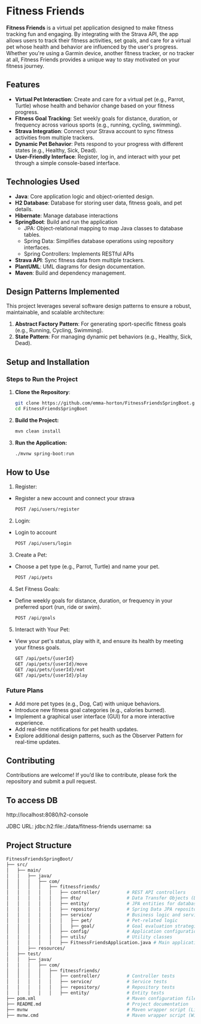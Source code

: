 # Fitness Friends

**Fitness Friends** is a virtual pet application designed to make fitness tracking fun and engaging. By integrating with the Strava API, the app allows users to track their fitness activities, set goals, and care for a virtual pet whose health and behavior are influenced by the user's progress. Whether you're using a Garmin device, another fitness tracker, or no tracker at all, Fitness Friends provides a unique way to stay motivated on your fitness journey.


## **Features**
- **Virtual Pet Interaction**: Create and care for a virtual pet (e.g., Parrot, Turtle) whose health and behavior change based on your fitness progress.
- **Fitness Goal Tracking**: Set weekly goals for distance, duration, or frequency across various sports (e.g., running, cycling, swimming).
- **Strava Integration**: Connect your Strava account to sync fitness activities from multiple trackers.
- **Dynamic Pet Behavior**: Pets respond to your progress with different states (e.g., Healthy, Sick, Dead).
- **User-Friendly Interface**: Register, log in, and interact with your pet through a simple console-based interface.


## **Technologies Used**
- **Java**: Core application logic and object-oriented design.
- **H2 Database**: Database for storing user data, fitness goals, and pet details.
- **Hibernate**: Manage database interactions
- **SpringBoot**: Build and run the application
  - JPA: Object-relational mapping to map Java classes to database tables.
  - Spring Data: Simplifies database operations using repository interfaces.
  - Spring Controllers: Implements RESTful APIs
- **Strava API**: Sync fitness data from multiple trackers.
- **PlantUML**: UML diagrams for design documentation.
- **Maven**: Build and dependency management.


## **Design Patterns Implemented**
This project leverages several software design patterns to ensure a robust, maintainable, and scalable architecture:
1. **Abstract Factory Pattern**: For generating sport-specific fitness goals (e.g., Running, Cycling, Swimming).
2. **State Pattern**: For managing dynamic pet behaviors (e.g., Healthy, Sick, Dead).


## **Setup and Installation**

### **Steps to Run the Project**
1. **Clone the Repository**:
   ```bash
   git clone https://github.com/emma-horton/FitnessFriendsSpringBoot.git
   cd FitnessFriendsSpringBoot
   ```
2. **Build the Project:**
    ```bash
    mvn clean install
    ```
3. **Run the Application:**
    ```bash
    ./mvnw spring-boot:run
    ```

## **How to Use**
1. Register:
* Register a new account and connect your strava 
    ```bash
    POST /api/users/register
    ```
2. Login: 
* Login to account 
    ```bash
    POST /api/users/login
    ```
3. Create a Pet:
* Choose a pet type (e.g., Parrot, Turtle) and name your pet.
    ```bash
    POST /api/pets
    ```
4. Set Fitness Goals:
* Define weekly goals for distance, duration, or frequency in your preferred sport (run, ride or swim).
    ```bash
    POST /api/goals
    ```
5. Interact with Your Pet:
* View your pet's status, play with it, and ensure its health by meeting your fitness goals.
    ```bash
    GET /api/pets/{userId}
    GET /api/pets/{userId}/move
    GET /api/pets/{userId}/eat
    GET /api/pets/{userId}/play
    ```

### **Future Plans**
* Add more pet types (e.g., Dog, Cat) with unique behaviors.
* Introduce new fitness goal categories (e.g., calories burned).
* Implement a graphical user interface (GUI) for a more interactive experience.
* Add real-time notifications for pet health updates.
* Explore additional design patterns, such as the Observer Pattern for real-time updates.

## **Contributing**
Contributions are welcome! If you’d like to contribute, please fork the repository and submit a pull request.


## To access DB 
http://localhost:8080/h2-console

JDBC URL: jdbc:h2:file:./data/fitness-friends
username: sa

## Project Structure 
```bash
FitnessFriendsSpringBoot/
├── src/
│   ├── main/
│   │   ├── java/
│   │   │   ├── com/
│   │   │   │   ├── fitnessfriends/
│   │   │   │   │   ├── controller/          # REST API controllers
│   │   │   │   │   ├── dto/                 # Data Transfer Objects (DTOs)
│   │   │   │   │   ├── entity/              # JPA entities for database mapping
│   │   │   │   │   ├── repository/          # Spring Data JPA repositories
│   │   │   │   │   ├── service/             # Business logic and services
│   │   │   │   │   │   ├── pet/             # Pet-related logic
│   │   │   │   │   │   ├── goal/            # Goal evaluation strategies
│   │   │   │   │   ├── config/              # Application configuration
│   │   │   │   │   ├── utils/               # Utility classes
│   │   │   │   │   ├── FitnessFriendsApplication.java # Main application entry point
│   │   ├── resources/
│   ├── test/
│   │   ├── java/
│   │   │   ├── com/
│   │   │   │   ├── fitnessfriends/
│   │   │   │   │   ├── controller/          # Controller tests
│   │   │   │   │   ├── service/             # Service tests
│   │   │   │   │   ├── repository/          # Repository tests
│   │   │   │   │   ├── entity/              # Entity tests
├── pom.xml                                  # Maven configuration file
├── README.md                                # Project documentation
├── mvnw                                     # Maven wrapper script (Linux/Mac)
├── mvnw.cmd                                 # Maven wrapper script (Windows)
```
